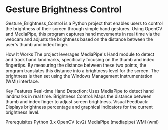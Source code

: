 # Gesture Brightness Control
Gesture_Brightness_Control is a Python project that enables users to control the brightness of their screen through simple hand gestures. Using OpenCV and MediaPipe, this program captures hand movements in real time via the webcam and adjusts the brightness based on the distance between the user's thumb and index finger.

How It Works
The project leverages MediaPipe's Hand module to detect and track hand landmarks, specifically focusing on the thumb and index fingertips. By measuring the distance between these two points, the program translates this distance into a brightness level for the screen. The brightness is then set using the Windows Management Instrumentation (WMI) interface.

Key Features
Real-time Hand Detection: Uses MediaPipe to detect hand landmarks in real time.
Brightness Control: Maps the distance between thumb and index finger to adjust screen brightness.
Visual Feedback: Displays brightness percentage and graphical indicators for the current brightness level.

Prerequisites
Python 3.x
OpenCV (cv2)
MediaPipe (mediapipe)
WMI (wmi)
